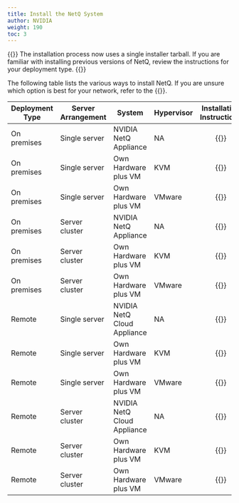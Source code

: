 ```yaml
---
title: Install the NetQ System
author: NVIDIA
weight: 190
toc: 3
---
```

{{<notice note>}}
The installation process now uses a single installer tarball. If you are familiar with installing previous versions of NetQ, review the instructions for your deployment type.
{{</notice>}}

The following table lists the various ways to install NetQ. If you are unsure which option is best for your network, refer to the {{<link title="Pre-installation Guide" text="Pre-installation Guide">}}.

| Deployment Type | Server Arrangement | System | Hypervisor | Installation Instructions |
| --- | --- | --- | --- | :---: |
| On premises | Single server | NVIDIA NetQ Appliance | NA | {{<link title="Install the NetQ On-premises Appliance" text="Start Install" >}} |
| On premises | Single server | Own Hardware plus VM | KVM | {{<link title="Set Up Your KVM Virtual Machine for a Single On-premises Server" text="Start Install" >}} |
| On premises | Single server | Own Hardware plus VM | VMware | {{<link title="Set Up Your VMware Virtual Machine for a Single On-premises Server" text="Start Install" >}} |
| On premises | Server cluster | NVIDIA NetQ Appliance | NA | {{<link title="Install a NetQ On-premises Appliance Cluster" text="Start Install" >}} |
| On premises | Server cluster | Own Hardware plus VM | KVM | {{<link title="Set Up Your KVM Virtual Machine for an On-premises Server Cluster" text="Start Install" >}} |
| On premises | Server cluster | Own Hardware plus VM | VMware | {{<link title="Set Up Your VMware Virtual Machine for an On-premises Server Cluster" text="Start Install" >}} |
| Remote | Single server | NVIDIA NetQ Cloud Appliance | NA | {{<link title="Install the NetQ Cloud Appliance" text="Start Install" >}} |
| Remote | Single server | Own Hardware plus VM | KVM | {{<link title="Set Up Your KVM Virtual Machine for a Single Remote Server" text="Start Install" >}} |
| Remote | Single server | Own Hardware plus VM | VMware | {{<link title="Set Up Your VMware Virtual Machine for a Single Remote Server" text="Start Install" >}} |
| Remote | Server cluster | NVIDIA NetQ Cloud Appliance | NA | {{<link title="Install the NetQ Cloud Appliance" text="Start Install" >}} |
| Remote | Server cluster | Own Hardware plus VM | KVM | {{<link title="Set Up Your KVM Virtual Machine for a Remote Server Cluster" text="Start Install" >}} |
| Remote | Server cluster | Own Hardware plus VM | VMware | {{<link title="Set Up Your VMware Virtual Machine for a Remote Server Cluster" text="Start Install" >}} |

